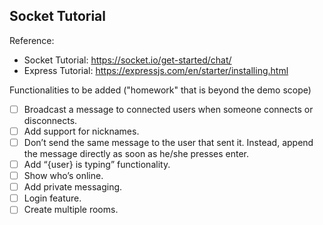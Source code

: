 ## Socket Tutorial

Reference: 
- Socket Tutorial: https://socket.io/get-started/chat/
- Express Tutorial: https://expressjs.com/en/starter/installing.html

Functionalities to be added ("homework" that is beyond the demo scope)
- [ ] Broadcast a message to connected users when someone connects or disconnects.
- [ ] Add support for nicknames.
- [ ] Don’t send the same message to the user that sent it. Instead, append the message directly as soon as he/she presses enter.
- [ ] Add “{user} is typing” functionality.
- [ ] Show who’s online.
- [ ] Add private messaging.
- [ ] Login feature.
- [ ] Create multiple rooms.